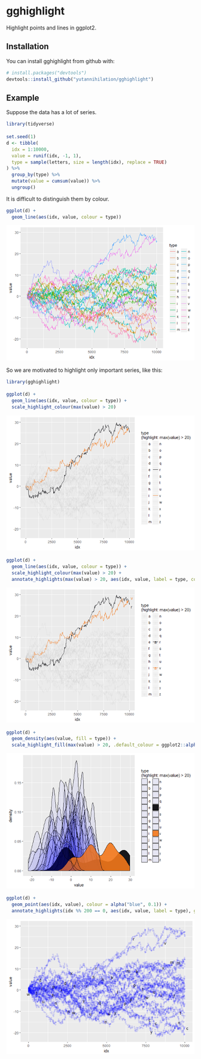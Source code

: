 
<!-- README.md is generated from README.Rmd. Please edit that file -->
gghighlight
===========

Highlight points and lines in ggplot2.

Installation
------------

You can install gghighlight from github with:

``` r
# install.packages("devtools")
devtools::install_github("yutannihilation/gghighlight")
```

Example
-------

Suppose the data has a lot of series.

``` r
library(tidyverse)

set.seed(1)
d <- tibble(
  idx = 1:10000,
  value = runif(idx, -1, 1),
  type = sample(letters, size = length(idx), replace = TRUE)
) %>%
  group_by(type) %>%
  mutate(value = cumsum(value)) %>%
  ungroup()
```

It is difficult to distinguish them by colour.

``` r
ggplot(d) +
  geom_line(aes(idx, value, colour = type))
```

![](images/ggplot-too-many-1.png)

So we are motivated to highlight only important series, like this:

``` r
library(gghighlight)

ggplot(d) +
  geom_line(aes(idx, value, colour = type)) +
  scale_highlight_colour(max(value) > 20)
```

![](images/gghighlight-line-1.png)

``` r
ggplot(d) +
  geom_line(aes(idx, value, colour = type)) +
  scale_highlight_colour(max(value) > 20) +
  annotate_highlights(max(value) > 20, aes(idx, value, label = type, colour = type))
```

![](images/gghighlight-line2-1.png)

``` r
ggplot(d) +
  geom_density(aes(value, fill = type)) +
  scale_highlight_fill(max(value) > 20, .default_colour = ggplot2::alpha("blue", 0.05))
```

![](images/gghighlight-density-1.png)

``` r
ggplot(d) +
  geom_point(aes(idx, value), colour = alpha("blue", 0.1)) +
  annotate_highlights(idx %% 200 == 0, aes(idx, value, label = type), grouped = FALSE)
```

![](images/gghighlight-ungrouped-1.png)
